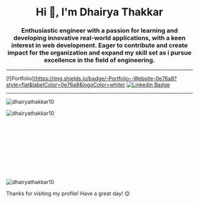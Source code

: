 <h1 align="center">Hi 👋, I'm Dhairya Thakkar</h1>

<h3 align="center">Enthusiastic engineer with a passion for learning and developing innovative real-world applications, with a keen interest in web development. Eager to contribute and create impact for the organization and expand my skill set as i pursue excellence in the field of engineering.</h3>

<hr>

[![Portfolio][(https://img.shields.io/badge/-Portfolio--Website-0e76a8?style=flat&labelColor=0e76a8&logoColor=white)](https://dhairya-thakkar.vercel.app)
[![Linkedin Badge](https://img.shields.io/badge/-LinkedIn-0e76a8?style=flat&labelColor=0e76a8&logo=linkedin&logoColor=white)](https://linkedin.com/in/dhairya-thakkar-5b9031179)
<!-- <h4>Reach me out on the below handles</h4>
[![Mail Badge](https://img.shields.io/badge/-Gmail-c0392b?style=flat&labelColor=c0392b&logo=gmail&logoColor=white)](mailto:dhairyathakkar79@gmail.com)

<hr>
<h3>Technologies that I use</h3>
![C](https://img.shields.io/badge/c-%2300599C.svg?style=for-the-badge&logo=c&logoColor=white)
![C++](https://img.shields.io/badge/c++-%2300599C.svg?style=for-the-badge&logo=c%2B%2B&logoColor=white)
[HTML5](https://img.shields.io/badge/html5-%23E34F26.svg?style=for-the-badge&logo=html5&logoColor=white)
![CSS3](https://img.shields.io/badge/css3-%231572B6.svg?style=for-the-badge&logo=css3&logoColor=white)
![JavaScript](https://img.shields.io/badge/javascript-%23323330.svg?style=for-the-badge&logo=javascript&logoColor=%23F7DF1E)
![React](https://img.shields.io/badge/react-%2320232a.svg?style=for-the-badge&logo=react&logoColor=%2361DAFB)
[TailwindCSS](https://img.shields.io/badge/tailwindcss-%2338B2AC.svg?style=for-the-badge&logo=tailwind-css&logoColor=white)
![Bootstrap](https://img.shields.io/badge/bootstrap-%23563D7C.svg?style=for-the-badge&logo=bootstrap&logoColor=white)
![Postman](https://img.shields.io/badge/Postman-FF6C37?style=for-the-badge&logo=postman&logoColor=white)
![NPM](https://img.shields.io/badge/NPM-%23CB3837.svg?style=for-the-badge&logo=npm&logoColor=white)
![Git](https://img.shields.io/badge/git-%23F05033.svg?style=for-the-badge&logo=git&logoColor=white)
![GitHub](https://img.shields.io/badge/github-%23121011.svg?style=for-the-badge&logo=github&logoColor=white) -->

<hr>

<p align="left"> <img src="https://komarev.com/ghpvc/?username=dhairyathakkar10&label=Profile%20views&color=0e75b6&style=flat" alt="dhairyathakkar10" /> </p>

<p><img align="left" src="https://github-readme-stats.vercel.app/api/top-langs?username=dhairyathakkar10&show_icons=true&locale=en&layout=compact&hide=pug,css,html" alt="dhairyathakkar10" /></p>

<p style="margin-top:200px; display:block"><img align="center" src="https://github-readme-stats.vercel.app/api?username=dhairyathakkar10&show_icons=true&locale=en" alt="dhairyathakkar10" /></p>


Thanks for visiting my profile! Have a great day! 😊

<!--
**dhairyathakkar10/dhairyathakkar10** is a ✨ _special_ ✨ repository because its `README.md` (this file) appears on your GitHub profile.

Here are some ideas to get you started:

- 🔭 I’m currently working on ...
- 🌱 I’m currently learning ...
- 👯 I’m looking to collaborate on ...
- 🤔 I’m looking for help with ...
- 💬 Ask me about ...
- 📫 How to reach me: ...
- 😄 Pronouns: ...
- ⚡ Fun fact: ...
-->

